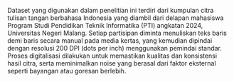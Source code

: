 Dataset yang digunakan dalam penelitian ini terdiri dari kumpulan citra tulisan tangan berbahasa Indonesia yang diambil dari delapan mahasiswa Program Studi Pendidikan Teknik Informatika (PTI) angkatan 2024, Universitas Negeri Malang. Setiap partisipan diminta menuliskan teks baris demi baris secara manual pada media kertas, yang kemudian dipindai dengan resolusi 200 DPI (dots per inch) menggunakan pemindai standar. Proses digitalisasi dilakukan untuk memastikan kualitas dan konsistensi hasil citra, serta meminimalkan noise yang berasal dari faktor eksternal seperti bayangan atau goresan berlebih.
